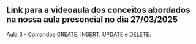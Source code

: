 ## Link para a videoaula dos conceitos abordados na nossa aula presencial no dia 27/03/2025 ##

[Aula 3 - Comandos CREATE, INSERT, UPDATE e DELETE.](https://www.youtube.com/watch?v=Eb8ThM5eUiE)
